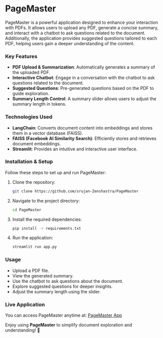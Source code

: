 # PageMaster

PageMaster is a powerful application designed to enhance your interaction with PDFs. It allows users to upload any PDF, generate a concise summary, and interact with a chatbot to ask questions related to the document. Additionally, the application provides suggested questions tailored to each PDF, helping users gain a deeper understanding of the content.

### Key Features
- **PDF Upload & Summarization**: Automatically generates a summary of the uploaded PDF.
- **Interactive Chatbot**: Engage in a conversation with the chatbot to ask questions related to the document.
- **Suggested Questions**: Pre-generated questions based on the PDF to guide exploration.
- **Summary Length Control**: A summary slider allows users to adjust the summary length in tokens.

### Technologies Used
- **LangChain**: Converts document content into embeddings and stores them in a vector database (FAISS).
- **FAISS (Facebook AI Similarity Search)**: Efficiently stores and retrieves document embeddings.
- **Streamlit**: Provides an intuitive and interactive user interface.

### Installation & Setup
Follow these steps to set up and run PageMaster:

1. Clone the repository:
   ```sh
   git clone https://github.com/srujan-Zenshastra/PageMaster
   ```
2. Navigate to the project directory:
   ```sh
   cd PageMaster
   ```
3. Install the required dependencies:
   ```sh
   pip install -r requirements.txt
   ```
4. Run the application:
   ```sh
   streamlit run app.py
   ```

### Usage
- Upload a PDF file.
- View the generated summary.
- Use the chatbot to ask questions about the document.
- Explore suggested questions for deeper insights.
- Adjust the summary length using the slider.

### Live Application
You can access PageMaster anytime at: [PageMaster App](https://pagemaster-zenshastra.streamlit.app/)

Enjoy using **PageMaster** to simplify document exploration and understanding! 🚀
